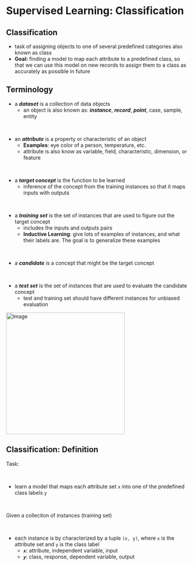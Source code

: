 # Supervised Learning: Classification

## Classification
- task of assigning objects to one of several predefined categories also known as class
- **Goal:** finding a model to map each attribute to a predefined class, so that we can use this model on new records to assign them to a class as accurately as possible in future

## Terminology

- a ***dataset*** is a collection of data objects
  - an object is also known as: ***instance***, ***record***, ***point***, case, sample, entity

<br />

- an ***attribute*** is a property or characteristic of an object
  - **Examples**: eye color of a person, temperature, etc.
  - attribute is also know as variable, field, characteristic, dimension, or feature

<br />

- a ***target concept*** is the function to be learned
  - inference of the concept from the training instances so that it maps inputs with outputs

<br />

- a ***training set*** is the set of instances that are used to figure out the target concept
  - includes the inputs and outputs pairs
  - **Inductive Learning**: give lots of examples of instances, and what their labels are. The goal is to generalize these examples

<br />

- a ***candidate*** is a concept that might be the target concept

<br />

- a ***test set*** is the set of instances that are used to evaluate the candidate concept
  - test and training set should have different instances for unbiased evaluation

<img width="325" height="333" alt="Image" src="https://github.com/user-attachments/assets/a198d37f-11d6-40f2-9ad4-015dec8f337e" />

## Classification: Definition
Task: 

<br />

- learn a model that maps each attribute set ```x``` into one of the predefined class labels ```y```

<br />

Given a colleciton of instances (training set)

<br />

- each instance is by characterized by a tuple ```(x, y)```, where ```x``` is the attribute set and ```y``` is the class label
  - ***```x```***: attribute, independent variable, input
  - ***```y```***: class, response, dependent variable, output

  